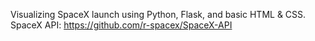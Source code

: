 Visualizing SpaceX launch using Python, Flask, and basic HTML & CSS.
SpaceX API: https://github.com/r-spacex/SpaceX-API
